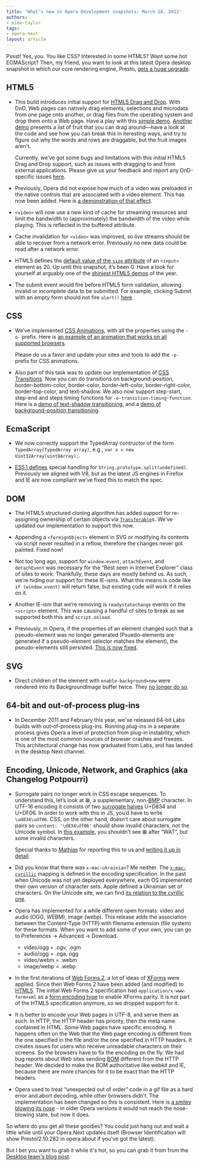 ```yaml
---
title: 'What’s new in Opera Development snapshots: March 26, 2012'
authors:
- mike-taylor
tags:
- opera-next
layout: article
---
```

Pssst! Yes, you. You like CSS? Interested in some HTML5? Want some hot ECMAScript? Then, my friend, you want to look at this latest Opera desktop snapshot in which our core rendering engine, Presto,  <a href="http://my.opera.com/desktopteam/blog/2012/03/26/html5-css-64bit">gets a huge upgrade</a>.

<h2 id="html5">HTML5</h2>

<ul>
<li><p>This build introduces initial support for <a href="http://dev.w3.org/html5/spec/dnd.html">HTML5 Drag and Drop</a>. With DnD, Web pages can natively drag elements, selections and microdata from one page onto another, or drag files from the operating system and drop them onto a Web page. Have a play with this <a href="http://people.opera.com/miket/2012/3/dnddemo.html">simple demo</a>. <a href="http://people.opera.com/miket/2012/3/">Another demo</a> presents a list of fruit that you can drag around&#x2014;have a look at the code and see how you can break this in iteresting ways, and try to figure out why the words and rows are draggable, but the fruit images aren&#39;t. </p>

<p>Currently, we&#x2019;ve got some bugs and limitations with this initial HTML5 Drag and Drop support, such as issues with dragging to and from external applications. Please give us your feedback and report any DnD-specific issues <a href="http://my.opera.com/community/forums/topic.dml?id=1340612">here</a>.</p></li>
<li><p>Previously, Opera did not expose how much of a video was preloaded in the native controls that are associated with a video element. This has now been added. Here is <a href="http://people.opera.com/miket/2012/3/buffer.html">a demonstration of that effect</a>.</p></li>
<li><p><code>&lt;video&gt;</code> will now use a new kind of cache for streaming resources and limit the bandwidth to (approximately) the bandwidth of the video while playing. This is reflected in the buffered attribute.</p></li>
<li><p>Cache invalidation for <code>&lt;video&gt;</code> was improved, so live streams should be able to recover from a network error. Previously no new data could be read after a network error.</p></li>
<li><p>HTML5 defines the <a href="http://www.w3.org/TR/html5/common-input-element-attributes.html#attr-input-size">default value of the <code>size</code> attribute</a> of an <code>&lt;input&gt;</code> element as 20. Up until this snapshot, it&#x2019;s been 0. Have a look for yourself at arguably one of the <a href="http://jsbin.com/ecenop/3/">shiniest HTML5 demos</a> of the year.</p></li>
<li><p>The submit event would fire before HTML5 form validation, allowing invalid or incomplete data to be submitted. For example, clicking Submit with an empty form should not fire <code>alert()</code> <a href="http://wapinet.ru/onsubmit.html">here</a>.</p></li>
</ul>


<h2 id="css">CSS</h2>

<ul>
<li><p>We&#x2019;ve implemented <a href="http://dev.w3.org/csswg/css3-animations/">CSS Animations</a>, with all the properties using the <code>-o-</code> prefix. Here is <a href="http://jsfiddle.net/nimbu/NywDk/">an example of an animation that works on all supported browsers</a>. </p>
<p>Please do us a favor and update your sites and tools to add the <code>-o-</code> prefix for CSS animations.</p>
</li>
<li><p>Also part of this task was to update our implementation of <a href="http://www.w3.org/TR/css3-transitions/">CSS Transitions</a>. Now you can do transitions on background-position, border-bottom-color, border-color, border-left-color, border-right-color, border-top-color, and text-shadow. We also now support step-start, step-end and steps timing functions for <code>-o-transition-timing-function</code>. Here is a <a href="http://jsfiddle.net/nimbu/HLm3t/">demo of text-shadow transitioning</a>, and a <a href="http://people.opera.com/miket/2012/3/celestial-fingers.html">demo of background-position transitioning</a>.</p></li>
</ul>


<h2>EcmaScript</h2>

<ul>
<li><p>We now correctly support the TypedArray contructor of the form <code>TypedArray(TypedArray array)</code>, e.g., <code>var x = new Uint32Array(uint8Array);</code>.</p></li>
<li><p><a href="http://es5.github.com/#x15.5.4.14">ES5.1 defines</a> special handling for <code>String.prototype.split(undefined)</code>. Previously we aligned with V8, but as the latest JS engines in Firefox and IE are now compliant we&#x2019;ve fixed this to match the spec.</p></li>
</ul>

<h2 id="dom">DOM</h2>

<ul>
<li><p>The HTML5 structured cloning algorithm has added support for re-assigning ownership of certain objects via <a href="http://dev.w3.org/html5/spec/common-dom-interfaces.html#transferable-objects"><code>Transferable</code></a>s. We&#x2019;ve updated our implementation to support this now.</p></li>
<li><p>Appending a <code>&lt;foreignObject&gt;</code> element in SVG or modifying its contents via script never resulted in a reflow, therefore the changes never got painted. Fixed now!</p></li>
<li><p>Not too long ago, support for <code>window.event</code>, <code>attachEvent</code>, and <code>detachEvent</code> was necessary for the &#x201C;Best seen in Internet Explorer&#x201D; class of sites to work. Thankfully, these days are mostly behind us. As such, we&#x2019;re hiding our support for these IE-isms. What this means is code like <code>if (window.event)</code> will return false, but existing code will work if it relies on it.</p></li>
<li><p>Another IE-ism that we&#x2019;re removing is <code>readystatechange</code> events on the <code>&lt;script&gt;</code> element. This was causing a handful of sites to break as we supported both this and <code>script.onload</code>.</p></li>
<li><p>Previously, in Opera, if the properties of an element changed such that a pseudo-element was no longer generated (Psuedo-elements are generated if a pseudo-element selector matches the element), the pseudo-elements still persisted. <a href="http://people.opera.com/miket/2012/3/pseudo.html">This is now fixed</a>.</p></li>
</ul>


<h2 id="svg">SVG</h2>

<ul>
<li>Direct children of the element with <code>enable-background=new</code> were rendered into its BackgroundImage buffer twice. They <a href="http://people.opera.com/miket/2012/3/enablebackground.svg">no longer do so</a>.</li>
</ul>

<h2 id="64bitOOP">64-bit and out-of-process plug-ins</h2>
<ul>
<li>In December 2011 and February this year, we&#39;ve released 64-bit Labs builds with out-of-process plug-ins. Running plug-ins in a separate process gives Opera a level of protection from plug-in instability, which is one of the most common sources of browser crashes and freezes. This architectural change has now graduated from Labs, and has landed in the desktop Next channel.</li>
</ul>
<h2 id="potpourri">Encoding, Unicode, Network, and Graphics (aka Changelog Potpourri)</h2>

<ul>
<li><p>Surrogate pairs no longer work in CSS escape sequences. To understand this, let&#x2019;s look at 𝌆, a supplementary, non-<a href="https://en.wikipedia.org/wiki/Basic_Multilingual_Plane#Basic_Multilingual_Plane">BMP</a> character. In UTF-16 encoding it consists of two <a href="https://en.wikipedia.org/wiki/Surrogate_pair">surrogate halves</a> U+D834 and U+DF06. In order to work with this in JS, you&#x2019;d have to write <code>\ud834\udf06</code>. CSS, on the other hand, doesn&#x2019;t care about surrogate pairs so <code>content: &#39;\d834\df06&#39;</code> should show invalid characters, not the Unicode symbol. In <a href="http://jsbin.com/ewujoz/">this example</a>, you shouldn&#x2019;t see 𝌆 after &#x201C;WAT&#x201D;, but some invalid characters.</p>

<p>Special thanks to <a href="http://twitter.com/#!/mathias">Mathias</a> for reporting this to us and <a href="http://mathiasbynens.be/notes/css-escapes">writing it up in detail</a>.</p></li>
<li><p>Did you know that there was <code>x-mac-ukrainian</code>? Me neither. The <a href="http://dvcs.w3.org/hg/encoding/raw-file/tip/Overview.html#x-mac-cyrillic"><code>x-mac-cyrillic</code></a> mapping is defined in the encoding specification. In the past when Unicode was not yet deployed everywhere, each OS implemented their own version of character sets. Apple defined a Ukrainian set of characters. On the Unicode site, we can find <a href="http://www.unicode.org/Public/MAPPINGS/VENDORS/APPLE/UKRAINE.TXT">its relation to the cyrillic one</a>.</p></li>
<li><p>Opera has implemented for a while different open formats: video and audio (OGG, WEBM), image (webp). This release adds the association between the Content-Type (HTTP) with filename extension (file system) for these formats. When you want to add some of your own, you can go to Preferences → Advanced → Download.</p>

<ul>
<li>video/ogg  = .ogv, .ogm</li>
<li>audio/ogg  = .oga, ogg</li>
<li>video/webm = .webm</li>
<li>image/webp = .webp</li>
</ul>
</li>
<li><p>In the first iterations of <a href="http://www.w3.org/Submission/web-forms2/">Web Forms 2</a>, a lot of ideas of <a href="http://www.w3.org/MarkUp/Forms/">XForms</a> were applied. Since then Web Forms 2 have been added (and modified) to <a href="http://dev.w3.org/html5/spec/forms.html#forms">HTML5</a>. The initial Web Forms 2 specification had <code>application/x-www-form+xml</code> as a <a href="http://dev.w3.org/html5/spec/attributes-common-to-form-controls.html#attr-fs-formenctype">form encoding type</a> to enable XForms parity. It is not part of the HTML5 specification anymore, so we dropped support for it.</p></li>
<li><p>It is better to encode your Web pages in UTF-8, and serve them as such. In HTTP, the HTTP header has priority, then the meta name contained in HTML. Some Web pages have specific encoding. It happens often on the Web that the Web page encoding is different from the one specified in the file and/or the one specified in HTTP headers. It creates issues for users who receive unreadable characters on their screens. So the browsers have to fix the encoding on the fly. We had bug reports about Web sites sending <a href="https://en.wikipedia.org/wiki/Byte_Order_Mark">BOM</a> different from the HTTP header. We decided to make the BOM authoritative like webkit and IE, because there are more chances for it to be exact than the HTTP headers.</p></li>
<li><p>Opera used to treat &#x201C;unexpected out of order&#x201D; code in a gif file as a hard error and abort decoding, while other browsers didn&#x2019;t. The implementation has been changed so this is consistent. Here is <a href="http://people.opera.com/miket/2012/3/qq.gif">a smiley blowing its nose</a> - in older Opera versions it would not reach the nose-blowing state, but now it does.</p></li>
</ul>
<p>So where do you get all these goodies? You could just hang out and wait a little while until your Opera.Next updates itself (Browser Identification will show Presto/2.10.282 in opera:about if you&#39;ve got the latest). </p>

<p>But I bet you want to grab it while it&#39;s hot, so you can grab it from from the <a href="http://my.opera.com/desktopteam/blog/2012/03/26/html5-css-64bit">Desktop team&#39;s blog post</a>.</p>
